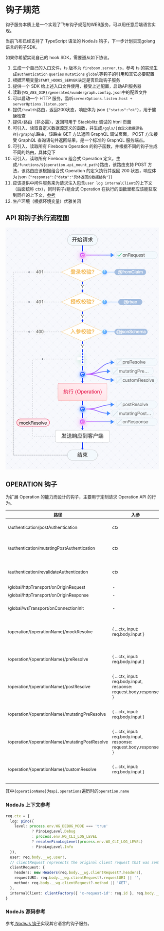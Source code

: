 # 钩子规范

钩子服务本质上是一个实现了飞布钩子规范的WEB服务，可以用任意后端语言实现。

当前飞布已经支持了 TypeScript 语法的 NodeJs 钩子，下一步计划实现golang语言的钩子SDK。

如果你希望实现自己的 hook SDK，需要遵从如下协议。

1. 生成一个自己的入口文件，ts 版本为 `fireboom.server.ts`，参考 ts 的实现生成`authentication` `queries` `mutations` `global`等钩子的引用和其它必要配置
2. 根据环境变量`START_HOOKS_SERVER`决定是否启动钩子服务
3. 提供一个 SDK 给上述入口文件使用，接受上述配置，启动API服务器
4. 读取`{WG_ABS_DIR}/generated/wundergraph.config.json`中的配置文件
5. 可以启动一个 HTTP 服务，监听`serverOptions.listen.host + serverOptions.listen.port`
6. 提供`/health`路由，返回200状态，响应体为 json `{"status":"ok"}`，用于健康检查
7. 提供`/`路由（非必需），返回可用于 Stackblitz 调试的 html 页面
8. 可引入、读取自定义数据源定义的函数，并生成`/gqls/{自定义数据源名称}/graphql`路由，该路由 GET 方法返回 GraphQL 调试页面， POST 方法接受 GraphQL 查询语句并返回结果，是一个标准的 GraphQL 服务端点。
9. 可引入、读取所有 Fireboom Operation 的钩子函数，并根据不同的钩子生成不同的路由，具体见下
10. 可引入、读取所有 Fireboom 组合式 Operation 定义，生成`/functions/${operation.api_mount_path}`路由，该路由支持 POST 方法，该路由应该根据组合式 Operation 的定义执行并返回 200 状态，响应体为 json `{"response":{"data":"具体返回的数据结构"}}`
11. 应该提供中间件服务来为请求注入包含`user log internalClient`的上下文（后面统称 ctx），同时钩子/组合式 Operation 在执行的函数里都应该能获取到同样的上下文，[参考](gou-zi-gui-fan.md#nodejs-上下文参考)
12. 生产环境（根据环境变量）优雅关闭

## API 和钩子执行流程图

![](../../assets/hook-flow.png)

## OPERATION 钩子

为扩展 Operation 的能力而设计的钩子，主要用于定制请求 Operation API 的行为。

| 路径                                             | 入参                                                                 | 成功出参                                                                                                                              | 失败出参                                                      | 说明                                                                         |
| ---------------------------------------------- | ------------------------------------------------------------------ | --------------------------------------------------------------------------------------------------------------------------------- | --------------------------------------------------------- | -------------------------------------------------------------------------- |
| /authentication/postAuthentication             | ctx                                                                | { hook: 'postAuthentication' }                                                                                                    | { hook: 'postAuthentication', error }                     | OIDC流程用户登录成功后，执行该钩子，不可修改user对象，成功200，失败500，下同                              |
| /authentication/mutatingPostAuthentication     | ctx                                                                | { hook: 'postAuthentication', response: 函数返回值, setClientRequestHeaders: 参考flattenHeaders }                                        | { hook: 'postAuthentication', error }                     | OIDC流程用户登录成功后，执行该钩子。主要用于修改登录对象user的值，实现特定逻辑，如绑定用户角色                        |
| /authentication/revalidateAuthentication       | ctx                                                                | { hook: 'revalidateAuthentication', response: ret, setClientRequestHeaders: 参考flattenHeaders }                                    | { hook: 'revalidateAuthentication', error }               | 重校验钩子                                                                      |
| /global/httpTransport/onOriginRequest          | -                                                                  | -                                                                                                                                 | -                                                         | 全局钩子 - 前置拦截                                                                |
| /global/httpTransport/onOriginResponse         | -                                                                  | -                                                                                                                                 | -                                                         | 全局钩子 - 后置拦截                                                                |
| /global/wsTransport/onConnectionInit           | -                                                                  | -                                                                                                                                 | -                                                         | subscription 钩子， 需根据 `config.global?.wsTransport?.onConnectionInit` 判断是否开启 |
| /operation/{operationName}/mockResolve         | { ...ctx, input: req.body.input }                                  | { op: operationName, hook: 'mock', response: ret, setClientRequestHeaders: request.ctx.clientRequest.headers }                    | { op: operationName, hook: 'mock', error }                | 模拟钩子，直接返回模拟数据而不经过其它流程                                                      |
| /operation/{operationName}/preResolve          | { ...ctx, input: req.body.input }                                  | { op: operationName, hook: 'preResolve', setClientRequestHeaders: request.ctx.clientRequest.headers }                             | { op: operationName, hook: 'preResolve', error }          | 前置钩子，operation 处理前执行                                                       |
| /operation/{operationName}/postResolve         | { ...ctx, input: req.body.input, response: request.body.response } | { op: operationName, hook: 'postResolve', setClientRequestHeaders: request.ctx.clientRequest.headers }                            | { op: operationName, hook: 'postResolve', error }         | 后置钩子，operation 处理后执行                                                       |
| /operation/{operationName}/mutatingPreResolve  | { ...ctx, input: req.body.input }                                  | { op: operationName, hook: 'mutatingPreResolve', input: ret, setClientRequestHeaders: request.ctx.clientRequest.headers }         | { op: operationName, hook: 'mutatingPreResolve', error }  | 前置可修改钩子，可以修改 request 入参                                                    |
| /operation/{operationName}/mutatingPostResolve | { ...ctx, input: req.body.input, response: request.body.response } | { op: operationName, hook: 'mutatingPostResolve', response: ret, setClientRequestHeaders: request.ctx.clientRequest.headers }     | { op: operationName, hook: 'mutatingPostResolve', error } | 后置可修改钩子，可以修改返回的response                                                    |
| /operation/{operationName}/customResolve       | { ...ctx, input: req.body.input }                                  | { op: operationName, hook: 'customResolve', response: ret \|\| null, setClientRequestHeaders: request.ctx.clientRequest.headers } | { op: operationName, hook: 'customResolve', error }       | 自定义处理钩子，如果该钩子有返回值，那么将跳过后续的流程，直接返回 response，否则继续执行后续流程                      |

其中`{operationName}`为`api.operations`遍历时的`operation.name`

### NodeJs 上下文参考

```ts
req.ctx = {
  log: pino({
    level: process.env.WG_DEBUG_MODE === 'true'
			? PinoLogLevel.Debug
			: process.env.WG_CLI_LOG_LEVEL
			? resolvePinoLogLevel(process.env.WG_CLI_LOG_LEVEL)
			: PinoLogLevel.Info
  }),
  user: req.body.__wg.user!,
  // clientRequest represents the original client request that was sent initially to the WunderNode.
  clientRequest: {
    headers: new Headers(req.body.__wg.clientRequest?.headers),
    requestURI: req.body.__wg.clientRequest?.requestURI || '',
    method: req.body.__wg.clientRequest?.method || 'GET',
  },
  internalClient: clientFactory({ 'x-request-id': req.id }, req.body.__wg.clientRequest),
}
```

### NodeJs 源码参考

参考[ NodeJs 钩子](node-gou-zi.md)实现其它语言的钩子服务。
